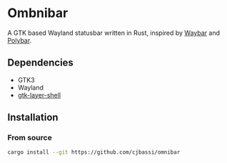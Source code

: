 # Ombnibar

A GTK based Wayland statusbar written in Rust, inspired by [Waybar](https://github.com/Alexays/Waybar) and [Polybar](https://github.com/polybar/polybar).

## Dependencies

- GTK3
- Wayland
- [gtk-layer-shell](https://github.com/wmww/gtk-layer-shell)

## Installation

### From source

```bash
cargo install --git https://github.com/cjbassi/omnibar
```
